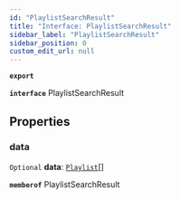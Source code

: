 ```yaml
---
id: "PlaylistSearchResult"
title: "Interface: PlaylistSearchResult"
sidebar_label: "PlaylistSearchResult"
sidebar_position: 0
custom_edit_url: null
---
```


**`export`**

**`interface`** PlaylistSearchResult

## Properties

### data

 `Optional` **data**: [`Playlist`](Playlist.md)[]

**`memberof`** PlaylistSearchResult
